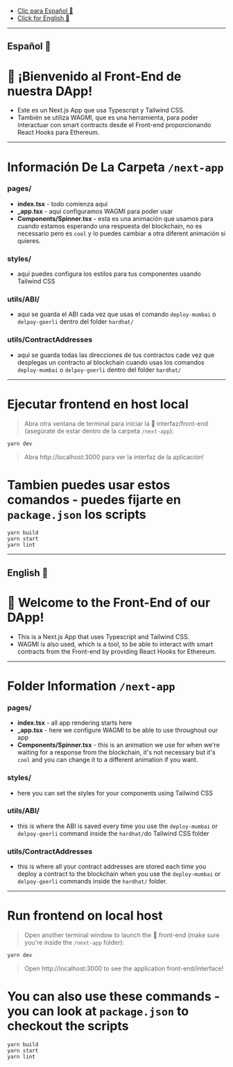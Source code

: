 * [Clic para Español 🌈](#spanish)
* [Click for English 🌈](#english)
---
## <a name="spanish">Español 🌈</a>
# 👋 ¡Bienvenido al Front-End de nuestra DApp!
* Este es un Next.js App que usa Typescript y Tailwind CSS.
* También se utiliza WAGMI, que es una herramienta, para poder interactuar con smart contracts desde el Front-end proporcionando React Hooks para Ethereum.
---
# Información De La Carpeta `/next-app`
### pages/
* **index.tsx** - todo comienza aquí
* **_app.tsx** - aqui configuramos WAGMI para poder usar 
* **Components/Spinner.tsx** - esta es una animación que usamos para cuando estamos esperando una respuesta del blockchain, no es necessario pero es `cool` y lo puedes cambiar a otra diferent animación si quieres. 
### styles/
* aqui puedes configura los estilos para tus componentes usando Tailwind CSS
### utils/ABI/
* aqui se guarda el ABI cada vez que usas el comando `deploy-mumbai` o `delpoy-goerli` dentro del folder `hardhat/`
### utils/ContractAddresses 
* aqui se guarda todas las direcciones de tus contractos cade vez que desplegas un contracto al blockchain cuando usas los comandos `deploy-mumbai` o `delpoy-goerli` dentro del folder `hardhat/`
---
# Ejecutar frontend en host local
> Abra otra ventana de terminal para iniciar la 📱 interfaz/front-end (asegúrate de estar dentro de la carpeta `/next-app`):

```bash
yarn dev
```

> Abra http://localhost:3000 para ver la interfaz de la aplicación!

# Tambien puedes usar estos comandos - puedes fijarte en `package.json` los scripts
```
yarn build
yarn start
yarn lint 
```
---

## <a name="english">English 🌈</a>
# 👋 Welcome to the Front-End of our DApp!
* This is a Next.js App that uses Typescript and Tailwind CSS.
* WAGMI is also used, which is a tool, to be able to interact with smart contracts from the Front-end by providing React Hooks for Ethereum.

---
# Folder Information `/next-app`
### pages/
* **index.tsx** - all app rendering starts here
* **_app.tsx** - here we configure WAGMI to be able to use throughout our app
* **Components/Spinner.tsx** - this is an animation we use for when we're waiting for a response from the blockchain, it's not necessary but it's `cool` and you can change it to a different animation if you want.
### styles/
* here you can set the styles for your components using Tailwind CSS
### utils/ABI/
* this is where the ABI is saved every time you use the `deploy-mumbai` or `delpoy-goerli` command inside the `hardhat/`do Tailwind CSS folder
### utils/ContractAddresses
* this is where all your contract addresses are stored each time you deploy a contract to the blockchain when you use the `deploy-mumbai` or `delpoy-goerli` commands inside the `hardhat/` folder.
---
# Run frontend on local host
> Open another terminal window to launch the 📱 front-end (make sure you're inside the `/next-app` folder):

```bash
yarn dev
```

> Open http://localhost:3000 to see the application front-end/interface!

# You can also use these commands - you can look at `package.json` to checkout the scripts
```
yarn build
yarn start
yarn lint 
```
